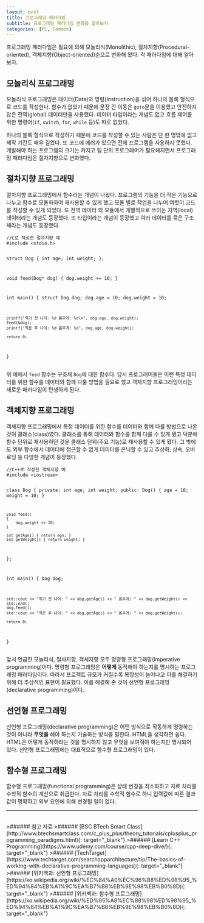 ```yaml
---
layout: post
title: 프로그래밍 패러다임
subtitle: 프로그래밍 패러다임 변화를 알아보자
categories: [PL, Common]
---
```


프로그래밍 패러다임은 필요에 의해 모놀리식(Monolithic), 절차지향(Procedural-oriented), 객체지향(Object-oriented)순으로 변화해 왔다. 각 패러다임에 대해 알아보자.

<h2 class="section-heading">모놀리식 프로그래밍</h2>
모놀리식 프로그래밍은 데이터(Data)와 명령(Instruction)을 섞어 하나의 블록 형식으로 코드를 작성한다. 함수가 없었기 때문에 문장 간 이동은 <code>goto</code>문을 이용했고 안전하지 않은 전역(global) 데이터만을 사용했다. 데이터 타입이라는 개념도 없고 흐름 제어를 위한 명령어(<code>if</code>, <code>switch</code>, <code>for</code>, <code>while</code> 등)도 따로 없었다.

하나의 블록 형식으로 작성하기 때문에 코드를 작성할 수 있는 사람은 단 한 명밖에 없고 제작 기간도 매우 길었다. 또 코드에 에러가 있으면 전체 프로그램을 사용하지 못했다. 개발해야 하는 프로그램의 크기는 커지고 팀 단위 프로그래머가 필요해지면서 프로그래밍 패러다임은 절차지향으로 변화했다.

<h2 class="section-heading">절차지향 프로그래밍</h2>
절차지향 프로그래밍에서 함수라는 개념이 나왔다. 프로그램의 기능을 더 작은 기능으로 나누고 함수로 모듈화하여 재사용할 수 있게 했고 모듈 별로 작업을 나누어 여럿이 코드를 작성할 수 있게 되었다. 또 전역 데이터 외 모듈에서 개별적으로 쓰이는 지역(local) 데이터라는 개념도 등장했다. 또 타입이라는 개념이 등장했고 여러 데이터를 묶은 구조체라는 개념도 등장했다.
<pre><code class="c">//C로 작성한 절차지향 예
#include &lt;stdio.h&gt;

struct Dog
{
    int age;
    int weight;
};

void feed(Dog* dog)
{
    dog.weight += 10;
}

int main()
{
    struct Dog dog;
    dog.age = 10;
    dog.weight = 10;

    printf("먹기 전 나이: %d 몸무게: %d\n", dog.age, dog.weight);
    feed(&dog);
    printf("먹은 후 나이: %d 몸무게: %d", dog.age, dog.weight);

    return 0;
}</code></pre>
위 예에서 <code>feed</code> 함수는 구조체 <code>Dog</code>에 대한 함수다. 당시 프로그래머들은 이런 특정 데이터를 위한 함수를 데이터와 함께 다룰 방법을 필요로 했고 객체지향 프로그래밍이라는 새로운 패러다임이 탄생하게 된다.

<h2 class="section-heading">객체지향 프로그래밍</h2>
객체지향 프로그래밍에서 특정 데이터를 위한 함수를 데이터와 함께 다룰 방법으로 나온 것이 클래스(class)였다. 클래스를 통해 데이터와 함수를 함께 다룰 수 있게 됐고 덕분에 함수 단위로 재사용하던 것을 클래스 단위(주요 기능)로 재사용할 수 있게 됐다. 그 밖에도 외부 함수에서 데이터에 접근할 수 없게 데이터를 은닉할 수 있고 추상화, 상속, 오버로딩 등 다양한 개념이 등장했다.
<pre><code class="cpp">//C++로 작성한 객체지향 예
#include &lt;iostream&gt;

class Dog
{
private:
    int age;
    int weight;
public:
    Dog()
    {
        age = 10;
        weight = 10;
    }

    void feed()
    {
        dog.weight += 10;
    }

    int getAge() { return age; }
    int getWeight() { return weight; }
};

int main()
{
    Dog dog;

    std::cout << "먹기 전 나이: " << dog.getAge() << " 몸무게: " << dog.getWeight() << std::endl;
    dog.feed();
    std::cout << "먹은 후 나이: " << dog.getAge() << " 몸무게: " << dog.getWeight();

    return 0;
}</code></pre>
앞서 언급한 모놀리식, 절차지향, 객체지향 모두 명령형 프로그래밍(imperative programming)이다. 명령형 프로그래밍은 **어떻게** 동작해야 하는지를 명시하는 프로그래밍 패러다임이다. 따라서 프로젝트 규모가 커질수록 복잡성이 늘어나고 이를 해결하기 위해 더 추상적인 표현이 필요했다. 이를 해결해 준 것이 선언형 프로그래밍(declarative programming)이다.

## 선언형 프로그래밍

선언형 프로그래밍(declarative programming)은 어떤 방식으로 작동하게 명령하는 것이 아니라 **무엇을** 해야 하는지 기술하는 방식을 말한다. HTML을 생각하면 쉽다. HTML은 어떻게 동작하라는 것을 명시하지 않고 무엇을 보여줘야 하는지만 명시되어 있다. 선언형 프로그래밍에는 대표적으로 함수형 프로그래밍이 있다.

## 함수형 프로그래밍

함수형 프로그래밍(functional programming)은 상태 변경을 최소화하고 자료 처리를 수학적 함수의 계산으로 취급한다. 자료 처리를 수학적 함수로 하니 입력값에 따른 결과값이 명확하고 외부 요인에 의해 변경될 일이 없다. 

---

<br>
>###### 참고 자료
>###### [BSC BTech Smart Class](http://www.btechsmartclass.com/c_plus_plus/theory_tutorials/cplusplus_programming_paradigms.html){: target="_blank"}
>###### [Learn C++ Programming](https://www.udemy.com/course/cpp-deep-dive/){: target="_blank"}
>###### [TechTarget](https://www.techtarget.com/searchapparchitecture/tip/The-basics-of-working-with-declarative-programming-languages){: target="_blank"}
>###### [위키백과: 선언형 프로그래밍](https://ko.wikipedia.org/wiki/%EC%84%A0%EC%96%B8%ED%98%95_%ED%94%84%EB%A1%9C%EA%B7%B8%EB%9E%98%EB%B0%8D){: target="_blank"}
>###### [위키백과: 함수형 프로그래밍](https://ko.wikipedia.org/wiki/%ED%95%A8%EC%88%98%ED%98%95_%ED%94%84%EB%A1%9C%EA%B7%B8%EB%9E%98%EB%B0%8D){: target="_blank"}
